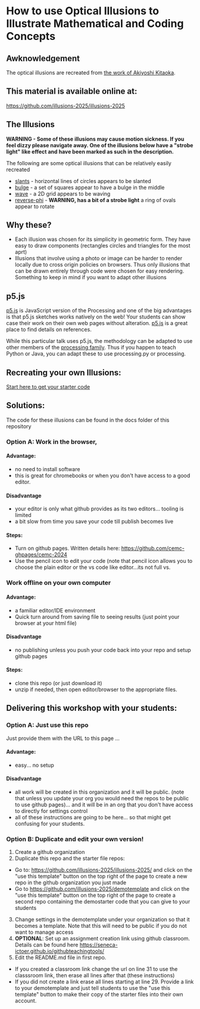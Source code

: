 # How to use Optical Illusions to Illustrate Mathematical and Coding Concepts

## Awknowledgement

The optical illusions are recreated from [the work of Akiyoshi Kitaoka](https://www.ritsumei.ac.jp/~akitaoka/index-e.html).

## This material is available online at:

https://github.com/illusions-2025/illusions-2025

## The Illusions

**WARNING - Some of these illusions may cause motion sickness.  If you feel dizzy please navigate away. One of the illusions below have a "strobe light" like effect and have been marked as such in the description.**

The following are some optical illusions that can be relatively easily recreated

* [slants](https://illusions-2025.github.io/illusions-2025/slants.html) - horizontal lines of circles appears to be slanted
* [bulge](https://illusions-2025.github.io/illusions-2025/bulge.html) - a set of squares appear to have a bulge in the middle
* [wave](https://illusions-2025.github.io/illusions-2025/wave.html) - a 2D grid appears to be waving
* [reverse-phi](https://illusions-2025.github.io/illusions-2025/reverse-phi.html) - **WARNING, has a bit of a strobe light** a ring of ovals appear to rotate

## Why these?

* Each illusion was chosen for its simplicity in geometric form.  They have easy to draw components (rectangles circles and triangles for the most aprt) 
* Illusions that involve using a photo or image can be harder to render locally due to cross origin policies on browsers.  Thus only illusions that can be drawn entirely through code were chosen for easy rendering. Something to keep in mind if you want to adapt other illusions

## p5.js

[p5.js](https://p5js.org) is JavaScript version of the Processing and one of the big advantages is that p5.js sketches works natively on the web!  Your students can show case their work on their own web pages without alteration. [p5.js](https://p5js.org) is a great place to find details on references. 

While this particular talk uses p5.js, the methodology can be adapted to use other members of the [processing family](https://processing.org).  Thus if you happen to teach Python or Java, you can adapt these to use processing.py or processing.

## Recreating your own Illusions:

[Start here to get your starter code](https://classroom.github.com/a/rdVTTHqT)

## Solutions:

The code for these illusions can be found in the docs folder of this repository

### Option A: Work in the browser, 

#### Advantage:
* no need to install software
* this is great for chromebooks or when you don't have access to a good editor.

#### Disadvantage
* your editor is only what github provides as its two editors... tooling is limited
* a bit slow from time you save your code till publish becomes live

#### Steps:

* Turn on github pages. Written details here: https://github.com/cemc-ghpages/cemc-2024
* Use the pencil icon to edit your code (note that pencil icon allows you to choose the plain editor or the vs code like editor...its not full vs.

### Work offline on your own computer

#### Advantage:
* a familiar editor/IDE environment
* Quick turn around from saving file to seeing results (just point your browser at your html file)

#### Disadvantage
* no publishing unless you push your code back into your repo and setup github pages

#### Steps:
* clone this repo (or just download it)
* unzip if needed, then open editor/browser to the appropriate files.


## Delivering this workshop with your students:

### Option A: Just use this repo

Just provide them with the URL to this page ...

#### Advantage:
* easy... no setup

#### Disadvantage
* all work will be created in this organization and it will be public. (note that unless you update your org you would need the repos to be public to use github pages)... and it will be in an org that you don't have access to directly for settings control
* all of these instructions are going to be here... so that might get confusing for your students.

### Option B: Duplicate and edit your own version!

1. Create a github organization
2. Duplicate this repo and the starter file repos:
  * Go to: https://github.com/illusions-2025/illusions-2025/ and click on the "use this template" button on the top right of the page to create a new repo in the github organization you just made
  * Go to https://github.com/illusions-2025/demotemplate and click on the "use this template" button on the top right of the page to create a second repo containing the demostarter code that you can give to your students
3. Change settings in the demotemplate under your organization so that it becomes a template.  Note that this will need to be public if you do not want to manage access
4. **OPTIONAL**: Set up an assignment creation link using github classroom.  Details can be found here https://seneca-ictoer.github.io/githubteachingtools/
5. Edit the README.md file in first repo.
  * If you created a classroom link change the url on line 31 to use the classsroom link, then erase all lines after that (these instructions)
  * If you did not create a link erase all lines starting at line 29.  Provide a link to your demotemplate and just tell students to use the "use this template" button to make their copy of the starter files into their own account.






